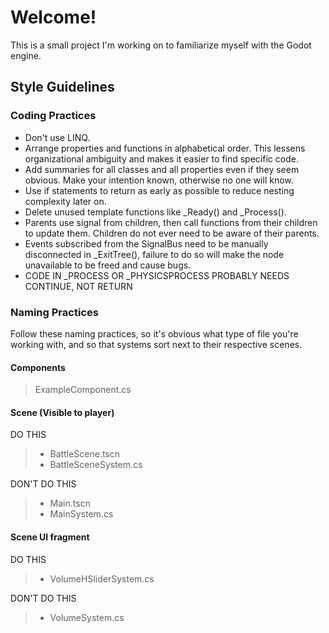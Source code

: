 ﻿# Welcome!

This is a small project I'm working on to familiarize myself with the Godot engine.

## Style Guidelines

### Coding Practices

- Don't use LINQ.
- Arrange properties and functions in alphabetical order. This lessens organizational ambiguity and makes it easier to find specific code.
- Add summaries for all classes and all properties even if they seem obvious. Make your intention known, otherwise no one will know.
- Use if statements to return as early as possible to reduce nesting complexity later on.
- Delete unused template functions like _Ready() and _Process().
- Parents use signal from children, then call functions from their children to update them. Children do not ever need to be aware of their parents.
- Events subscribed from the SignalBus need to be manually disconnected in _ExitTree(), failure to do so will make the node unavailable to be freed and cause bugs.
- CODE IN _PROCESS OR _PHYSICSPROCESS PROBABLY NEEDS CONTINUE, NOT RETURN

### Naming Practices

Follow these naming practices, so it's obvious what type of file you're working with, and so that systems sort next to their respective scenes.

#### Components 
> ExampleComponent.cs

#### Scene (Visible to player)
DO THIS
> - BattleScene.tscn
> - BattleSceneSystem.cs

DON'T DO THIS
> - Main.tscn
> - MainSystem.cs

#### Scene UI fragment
DO THIS
> - VolumeHSliderSystem.cs

DON'T DO THIS
> - VolumeSystem.cs